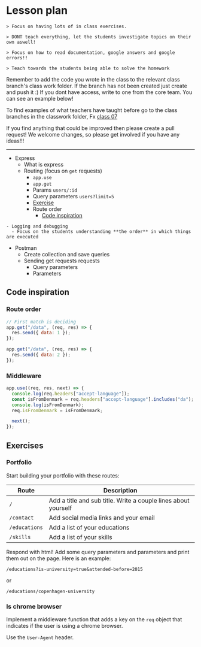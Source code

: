 # Lesson plan

```
> Focus on having lots of in class exercises.

> DONT teach everything, let the students investigate topics on their own aswell!

> Focus on how to read documentation, google answers and google errors!!

> Teach towards the students being able to solve the homework
```

Remember to add the code you wrote in the class to the relevant class branch's class work folder. If the branch has not been created just create and push it :) If you dont have access, write to one from the core team. You can see an example below!

To find examples of what teachers have taught before go to the class branches in the classwork folder, Fx [class 07](https://github.com/HackYourFuture-CPH/JavaScript/tree/class07/JavaScript1/Week1/classwork)

If you find anything that could be improved then please create a pull request! We welcome changes, so please get involved if you have any ideas!!!

---

- Express
  - What is express
  - Routing (focus on `get` requests)
    - `app.use`
    - `app.get`
    - Params `users/:id`
    - Query parameters `users?limit=5`
    - [Exercise](#portfolio)
    - Route order
      - [Code inspiration](#route-order)
 <!---
  - Middleware
    - `next` method
    - Modifying `request` and `response`
    - https://fullstackopen.com/en/part3/node_js_and_express#express
    - [Code inspiration](#middleware)
    - [Exercise](#is-chrome-browser)
-->
    - Logging and debugging
      - Focus on the students understanding **the order** in which things are executed
- Postman
  - Create collection and save queries
  - Sending get requests requests
    - Query parameters
    - Parameters

## Code inspiration

### Route order

```js
// First match is deciding
app.get("/data", (req, res) => {
  res.send({ data: 1 });
});

app.get("/data", (req, res) => {
  res.send({ data: 2 });
});
```

### Middleware

```js
app.use((req, res, next) => {
  console.log(req.headers["accept-language"]);
  const isFromDenmark = req.headers["accept-language"].includes("da");
  console.log(isFromDenmark);
  req.isFromDenmark = isFromDenmark;

  next();
});
```

## Exercises

### Portfolio

Start building your portfolio with these routes:

| Route         | Description                                                    |
| ------------- | -------------------------------------------------------------- |
| `/`           | Add a title and sub title. Write a couple lines about yourself |
| `/contact`    | Add social media links and your email                          |
| `/educations` | Add a list of your educations                                  |
| `/skills`     | Add a list of your skills                                      |

Respond with html! Add some query parameters and parameters and print them out on the page. Here is an example:

`/educations?is-university=true&attended-before=2015`

or

`/educations/copenhagen-university`

### Is chrome browser

Implement a middleware function that adds a key on the `req` object that indicates if the user is using a chrome browser.

Use the `User-Agent` header.
